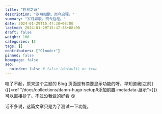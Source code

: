 ```yaml
---
title: "启程之诗"
description: "岁月如歌，而今启程。"
summary: "岁月如歌，而今启程。"
date: 2024-01-29T15:47:38+08:00
lastmod: 2024-01-29T15:47:38+08:00
draft: false
weight: 100
categories: []
tags: []
contributors: ["Clouder"]
pinned: false
homepage: false
seo:
  noindex: false # false (default) or true
---
```


哇了不起，原来这个主题的 Blog 页面是有摘要显示功能的呀。早知道我[之前]({{<ref "/docs/collections/damn-hugo-setup#添加前置-metadata-展示">}})可以直接抄了。不过没我做的好看 😙

话不多说，这篇文章只是为了测试一下功能。
